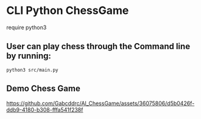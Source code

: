 # CLI Python ChessGame

require python3

## User can play chess through the Command line by running:
```
python3 src/main.py
```


## Demo Chess Game
https://github.com/Gabcddrc/AI_ChessGame/assets/36075806/d5b0426f-ddb9-4180-b308-fffa541f238f


